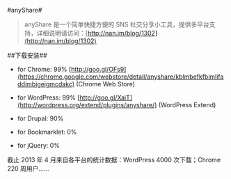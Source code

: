#anyShare#

>anyShare 是一个简单快捷方便的 SNS 社交分享小工具，提供多平台支持，详细说明请访问：[http://nan.im/blog/1302](http://nan.im/blog/1302)

##下载安装##

* for Chrome: 99% [http://goo.gl/OFs9](https://chrome.google.com/webstore/detail/anyshare/kblmbefkfbimlifaddimbjgejgmcdakc) (Chrome Web Store)

* for WordPress: 99%   [http://goo.gl/XaiT](http://wordpress.org/extend/plugins/anyshare/) (WordPress Extend)

* for Drupal: 90%

* for Bookmarklet: 0%

* for jQuery: 0%


截止 2013 年 4 月来自各平台的统计数据：WordPress 4000 次下载；Chrome 220 周用户……